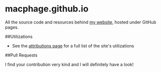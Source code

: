 macphage.github.io
===============

All the source code and resources behind [my website](http://www.austinj.net/), hosted under GitHub pages.

##Utilizations

- See the [attributions page](http://www.austinj.net/attributions.html) for a full list of the site's utilizations

##Pull Requests

I find your contribution very kind and I will definitely have a look!